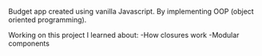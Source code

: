 Budget app created using vanilla Javascript. By implementing OOP (object oriented programming).

Working on this project I learned about:
-How closures work
-Modular components
